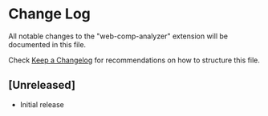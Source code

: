 # Change Log

All notable changes to the "web-comp-analyzer" extension will be documented in this file.

Check [Keep a Changelog](http://keepachangelog.com/) for recommendations on how to structure this file.

## [Unreleased]

- Initial release